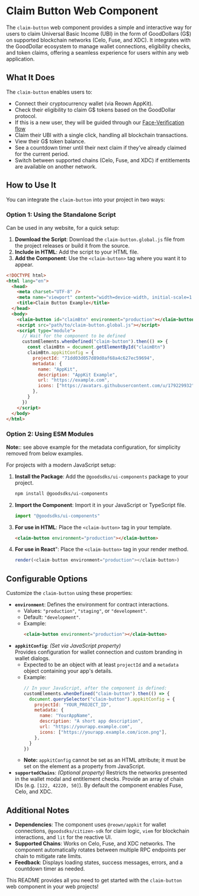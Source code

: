 # Claim Button Web Component

The `claim-button` web component provides a simple and interactive way for users to claim Universal Basic Income (UBI) in the form of GoodDollars (G$) on supported blockchain networks (Celo, Fuse, and XDC). It integrates with the GoodDollar ecosystem to manage wallet connections, eligibility checks, and token claims, offering a seamless experience for users within any web application.

## What It Does

The `claim-button` enables users to:

- Connect their cryptocurrency wallet (via Reown AppKit).
- Check their eligibility to claim G$ tokens based on the GoodDollar protocol.
- If this is a new user, they will be guided through our [Face-Verification flow](https://docs.gooddollar.org/about-the-protocol/sybil-resistance)
- Claim their UBI with a single click, handling all blockchain transactions.
- View their G$ token balance.
- See a countdown timer until their next claim if they’ve already claimed for the current period.
- Switch between supported chains (Celo, Fuse, and XDC) if entitlements are available on another network.

## How to Use It

You can integrate the `claim-button` into your project in two ways:

### Option 1: Using the Standalone Script

Can be used in any website, for a quick setup:

1. **Download the Script**: Download the `claim-button.global.js` file from the project releases or build it from the source.
2. **Include in HTML**: Add the script to your HTML file.
3. **Add the Component**: Use the `<claim-button>` tag where you want it to appear.

```html
<!DOCTYPE html>
<html lang="en">
  <head>
    <meta charset="UTF-8" />
    <meta name="viewport" content="width=device-width, initial-scale=1.0" />
    <title>Claim Button Example</title>
  </head>
  <body>
    <claim-button id="claimBtn" environment="production"></claim-button>
    <script src="path/to/claim-button.global.js"></script>
    <script type="module">
      // Wait for the component to be defined
      customElements.whenDefined("claim-button").then(() => {
        const claimBtn = document.getElementById("claimBtn")
        claimBtn.appkitConfig = {
          projectId: "71dd03d057d89d0af68a4c627ec59694",
          metadata: {
            name: "AppKit",
            description: "AppKit Example",
            url: "https://example.com",
            icons: ["https://avatars.githubusercontent.com/u/179229932"],
          },
        }
      })
    </script>
  </body>
</html>
```

### Option 2: Using ESM Modules

**Note:**: see above example for the metadata configuration, for simplicity removed from
below examples.

For projects with a modern JavaScript setup:

1. **Install the Package**: Add the `@goodsdks/ui-components` package to your project.
   ```bash
   npm install @goodsdks/ui-components
   ```
2. **Import the Component**: Import it in your JavaScript or TypeScript file.
   ```javascript
   import "@goodsdks/ui-components"
   ```
3. **For use in HTML**: Place the `<claim-button>` tag in your template.
   ```html
   <claim-button environment="production"></claim-button>
   ```
4. **For use in React**": Place the `<claim-button>` tag in your render method.
   ```javascript
   render(<claim-button environment="production"></claim-button>)
   ```

## Configurable Options

Customize the `claim-button` using these properties:

- **`environment`**: Defines the environment for contract interactions.
  - Values: `"production"`, `"staging"`, or `"development"`.
  - Default: `"development"`.
  - Example:
    ```html
    <claim-button environment="production"></claim-button>
    ```
- **`appkitConfig`**: _(Set via JavaScript property)_  
  Provides configuration for wallet connection and custom branding in wallet dialogs.
  - Expected to be an object with at least `projectId` and a `metadata` object containing your app's details.
  - Example:
    ```js
    // In your JavaScript, after the component is defined:
    customElements.whenDefined("claim-button").then(() => {
      document.querySelector("claim-button").appkitConfig = {
        projectId: "YOUR_PROJECT_ID",
        metadata: {
          name: "YourAppName",
          description: "A short app description",
          url: "https://yourapp.example.com",
          icons: ["https://yourapp.example.com/icon.png"],
        },
      }
    })
    ```
  - **Note:** `appkitConfig` cannot be set as an HTML attribute; it must be set on the element as a property from JavaScript.
- **`supportedChains`**: _(Optional property)_
  Restricts the networks presented in the wallet modal and entitlement checks. Provide an array of chain IDs (e.g. `[122, 42220, 50]`). By default the component enables Fuse, Celo, and XDC.

## Additional Notes

- **Dependencies**: The component uses `@reown/appkit` for wallet connections, `@goodsdks/citizen-sdk` for claim logic, `viem` for blockchain interactions, and `lit` for the reactive UI.
- **Supported Chains**: Works on Celo, Fuse, and XDC networks. The component automatically rotates between multiple RPC endpoints per chain to mitigate rate limits.
- **Feedback**: Displays loading states, success messages, errors, and a countdown timer as needed.

This README provides all you need to get started with the `claim-button` web component in your web projects!
